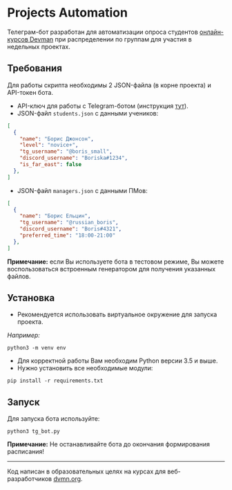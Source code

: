 # Projects Automation

Телеграм-бот разработан для автоматизации опроса студентов 
[онлайн-курсов Devman](https://dvmn.org/) 
при распределении по группам для участия в недельных проектах.

## Требования

Для работы скрипта необходимы 2 JSON-файла (в корне проекта) и API-токен бота.

- API-ключ для работы с Telegram-ботом (инструкция [тут](https://way23.ru/%D1%80%D0%B5%D0%B3%D0%B8%D1%81%D1%82%D1%80%D0%B0%D1%86%D0%B8%D1%8F-%D0%B1%D0%BE%D1%82%D0%B0-%D0%B2-telegram.html)).
- JSON-файл `students.json` с данными учеников:
```json
[
  {
    "name": "Борис Джонсон",
    "level": "novice+",
    "tg_username": "@boris_small",
    "discord_username": "Boriska#1234",
    "is_far_east": false
  },
]
```
- JSON-файл `managers.json` с данными ПМов:
```json
[
  {
    "name": "Борис Ельцин",
    "tg_username": "@russian_boris",
    "discord_username": "Boris#4321",
    "preferred_time": "18:00-21:00"
  },
]
```

__Примечание:__ если Вы используете бота в тестовом режиме, Вы можете 
воспользоваться встроенным генератором для получения указанных файлов.

## Установка

- Рекомендуется использовать виртуальное окружение для запуска проекта.

_Например:_
```shell
python3 -m venv env
```
- Для корректной работы Вам необходим Python версии 3.5 и выше.
- Нужно установить все необходимые модули:

```shell
pip install -r requirements.txt
```

## Запуск

Для запуска бота используйте:
```shell
python3 tg_bot.py
```
__Примечание:__ Не останавливайте бота до окончания формирования расписания!


***
Код написан в образовательных целях на курсах для веб-разработчиков [dvmn.org](https://dvmn.org/).